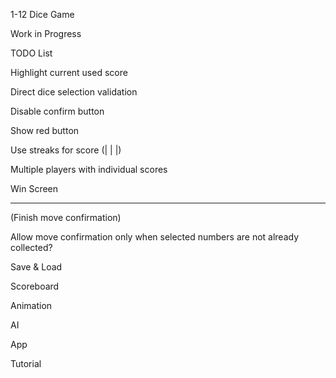 1-12 Dice Game

Work in Progress


TODO List

Highlight current used score


Direct dice selection validation

Disable confirm button

Show red button


Use streaks for score (| | |)

Multiple players with individual scores

Win Screen

___

(Finish move confirmation)

Allow move confirmation only when selected numbers are not already collected?

Save & Load

Scoreboard

Animation

AI

App

Tutorial